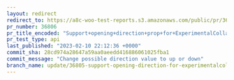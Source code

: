 ```yaml
---
layout: redirect
redirect_to: https://a8c-woo-test-reports.s3.amazonaws.com/public/pr/36806/api/index.html
pr_number: 36806
pr_title_encoded: "Support+opening+direction+prop+for+ExperimentalCollapsibleList+component"
pr_test_type: api
last_published: "2023-02-10 22:12:36 +0000"
commit_sha: 28cd974a28647a59aa0aeedd416886061025fba1
commit_message: "Change possible direction value to up or down"
branch_name: update/36805-support-opening-direction-for-experimentalcollapsiblelist-component
---
```

